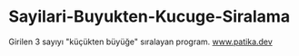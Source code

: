 # Sayilari-Buyukten-Kucuge-Siralama
Girilen 3 sayıyı "küçükten büyüğe" sıralayan program.
www.patika.dev
